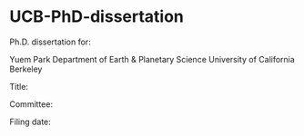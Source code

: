 # UCB-PhD-dissertation

Ph.D. dissertation for:

Yuem Park
Department of Earth & Planetary Science
University of California Berkeley

Title:

Committee:

Filing date:
